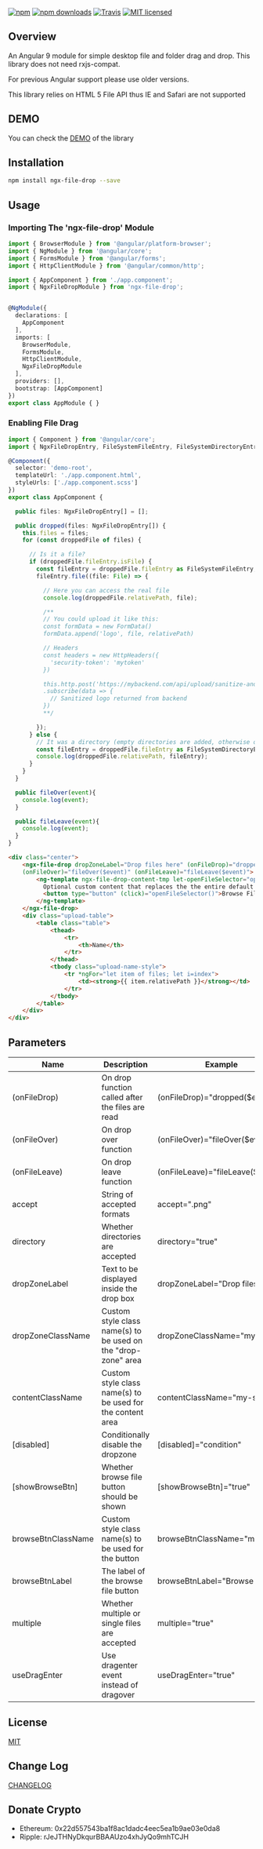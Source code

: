 [![npm](https://img.shields.io/npm/v/ngx-file-drop.svg?style=flat-square)](https://www.npmjs.com/package/ngx-file-drop) [![npm downloads](https://img.shields.io/npm/dm/ngx-file-drop.svg)](https://www.npmjs.com/package/ngx-file-drop) [![Travis](https://img.shields.io/travis/georgipeltekov/ngx-file-drop.svg?style=flat-square)](https://travis-ci.org/georgipeltekov/ngx-file-drop) [![MIT licensed](https://img.shields.io/badge/license-MIT-blue.svg?style=flat-square)](https://github.com/georgipeltekov/ngx-file-drop/blob/master/LICENSE)

## Overview

An Angular 9 module for simple desktop file and folder drag and drop. This library does not need rxjs-compat.

For previous Angular support please use older versions.

This library relies on HTML 5 File API thus IE and Safari are not supported

## DEMO
You can check the [DEMO](https://georgipeltekov.github.io/) of the library 

## Installation

```bash
npm install ngx-file-drop --save
```

## Usage


### Importing The 'ngx-file-drop' Module

```TypeScript
import { BrowserModule } from '@angular/platform-browser';
import { NgModule } from '@angular/core';
import { FormsModule } from '@angular/forms';
import { HttpClientModule } from '@angular/common/http';

import { AppComponent } from './app.component';
import { NgxFileDropModule } from 'ngx-file-drop';


@NgModule({
  declarations: [
    AppComponent
  ],
  imports: [
    BrowserModule,
    FormsModule,
    HttpClientModule,
    NgxFileDropModule
  ],
  providers: [],
  bootstrap: [AppComponent]
})
export class AppModule { }

```

### Enabling File Drag


```TypeScript
import { Component } from '@angular/core';
import { NgxFileDropEntry, FileSystemFileEntry, FileSystemDirectoryEntry } from 'ngx-file-drop';

@Component({
  selector: 'demo-root',
  templateUrl: './app.component.html',
  styleUrls: ['./app.component.scss']
})
export class AppComponent {

  public files: NgxFileDropEntry[] = [];

  public dropped(files: NgxFileDropEntry[]) {
    this.files = files;
    for (const droppedFile of files) {

      // Is it a file?
      if (droppedFile.fileEntry.isFile) {
        const fileEntry = droppedFile.fileEntry as FileSystemFileEntry;
        fileEntry.file((file: File) => {

          // Here you can access the real file
          console.log(droppedFile.relativePath, file);

          /**
          // You could upload it like this:
          const formData = new FormData()
          formData.append('logo', file, relativePath)

          // Headers
          const headers = new HttpHeaders({
            'security-token': 'mytoken'
          })

          this.http.post('https://mybackend.com/api/upload/sanitize-and-save-logo', formData, { headers: headers, responseType: 'blob' })
          .subscribe(data => {
            // Sanitized logo returned from backend
          })
          **/

        });
      } else {
        // It was a directory (empty directories are added, otherwise only files)
        const fileEntry = droppedFile.fileEntry as FileSystemDirectoryEntry;
        console.log(droppedFile.relativePath, fileEntry);
      }
    }
  }

  public fileOver(event){
    console.log(event);
  }

  public fileLeave(event){
    console.log(event);
  }
}


```
```HTML
<div class="center">
    <ngx-file-drop dropZoneLabel="Drop files here" (onFileDrop)="dropped($event)" 
    (onFileOver)="fileOver($event)" (onFileLeave)="fileLeave($event)">
        <ng-template ngx-file-drop-content-tmp let-openFileSelector="openFileSelector">
          Optional custom content that replaces the the entire default content.
          <button type="button" (click)="openFileSelector()">Browse Files</button>
        </ng-template>
    </ngx-file-drop>
    <div class="upload-table">
        <table class="table">
            <thead>
                <tr>
                    <th>Name</th>
                </tr>
            </thead>
            <tbody class="upload-name-style">
                <tr *ngFor="let item of files; let i=index">
                    <td><strong>{{ item.relativePath }}</strong></td>
                </tr>
            </tbody>
        </table>
    </div>
</div>
```

## Parameters

Name  | Description | Example | 
------------- | ------------- | -------------
(onFileDrop)  | On drop function called after the files are read | (onFileDrop)="dropped($event)"
(onFileOver)  | On drop over function| (onFileOver)="fileOver($event)"
(onFileLeave)  | On drop leave function| (onFileLeave)="fileLeave($event)"
accept  | String of accepted formats | accept=".png"
directory  | Whether directories are accepted | directory="true"
dropZoneLabel  | Text to be displayed inside the drop box | dropZoneLabel="Drop files here"
dropZoneClassName  | Custom style class name(s) to be used on the "drop-zone" area | dropZoneClassName="my-style"
contentClassName  | Custom style class name(s) to be used for the content area | contentClassName="my-style"
\[disabled\]  | Conditionally disable the dropzone  | \[disabled\]="condition"
\[showBrowseBtn\]  | Whether browse file button should be shown  | \[showBrowseBtn\]="true"
browseBtnClassName | Custom style class name(s) to be used for the button | browseBtnClassName="my-style"
browseBtnLabel  | The label of the browse file button  | browseBtnLabel="Browse files"
multiple  | Whether multiple or single files are accepted  | multiple="true"
useDragEnter  | Use dragenter event instead of dragover  | useDragEnter="true"

## License

[MIT](/LICENSE)

## Change Log

[CHANGELOG](/CHANGELOG.md)

## Donate Crypto
* Ethereum: 0x22d557543ba1f8ac1dadc4eec5ea1b9ae03e0da8
* Ripple: rJeJTHNyDkqurBBAAUzo4xhJyQo9mhTCJH


